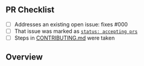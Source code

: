 <!-- 👋 Hi, thanks for sending a PR to sdk! 💖.
Please fill out all fields below and make sure each item is true and [x] checked.
Otherwise we may not be able to review your PR. -->

## PR Checklist

- [ ] Addresses an existing open issue: fixes #000
- [ ] That issue was marked as [`status: accepting prs`](https://github.com/HotKeysInc/sdk/issues?q=is%3Aopen+is%3Aissue+label%3A%22status%3A+accepting+prs%22)
- [ ] Steps in [CONTRIBUTING.md](https://github.com/HotKeysInc/sdk/blob/main/.github/CONTRIBUTING.md) were taken

## Overview

<!-- Description of what is changed and how the code change does that. -->
